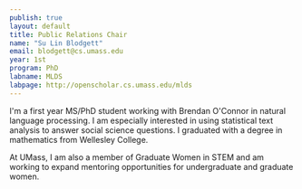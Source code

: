 ```yaml
---
publish: true
layout: default
title: Public Relations Chair
name: "Su Lin Blodgett"
email: blodgett@cs.umass.edu
year: 1st
program: PhD
labname: MLDS
labpage: http://openscholar.cs.umass.edu/mlds
---
```

I'm a first year MS/PhD student working with Brendan O'Connor in natural language processing. I am especially interested in using statistical text analysis to answer social science questions. I graduated with a degree in mathematics from Wellesley College.

At UMass, I am also a member of Graduate Women in STEM and am working to expand mentoring opportunities for undergraduate and graduate women.
